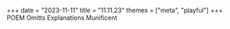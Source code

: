 +++
date = "2023-11-11"
title = "11.11.23"
themes = ["meta", "playful"]
+++
POEM
Omitts
Explanations
Munificent
